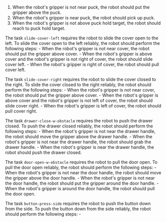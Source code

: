 

1. When the robot's gripper is not near puck, the robot should put the gripper above the puck.
2. When the robot's gripper is near puck, the robot should pick up puck.
3. When the robot's gripper is not above puck hold target, the robot should reach to puck hold target.

The task `slide-cover-left` requires the robot to slide the cover open to the left.
To slide the cover open to the left reliably, the robot should perform the following steps:
    - When the robot's gripper is not near cover, the robot should put the gripper above cover.
    - When the robot's gripper is above cover and the robot's gripper is not right of cover, the robot should slide cover left.
    - When the robot's gripper is right of cover, the robot should pull cover left.

The task `slide-cover-right` requires the robot to slide the cover closed to the right.
To slide the cover closed to the right reliably, the robot should perform the following steps:
    - When the robot's gripper is not near cover, the robot should put the gripper above cover.
    - When the robot's gripper is above cover and the robot's gripper is not left of cover, the robot should slide cover right.
    - When the robot's gripper is left of cover, the robot should pull cover right.

The task `drawer-close-w-obstacle` requires the robot to push the drawer closed.
To push the drawer closed reliably, the robot should perform the following steps:
    - When the robot's gripper is not near the drawer handle, the robot should move the gripper above the drawer handle.
    - When the robot's gripper is not near the drawer handle, the robot should grab the drawer handle.
    - When the robot's gripper is near the drawer handle, the robot should push the drawer closed.

The task `door-open-w-obstacle` requires the robot to pull the door open.
To pull the door open reliably, the robot should perform the following steps:
    - When the robot's gripper is not near the door handle, the robot should move the gripper above the door handle.
    - When the robot's gripper is not near the door handle, the robot should put the gripper around the door handle.
    - When the robot's gripper is around the door handle, the robot should pull the door open.

The task `button-press-side` requires the robot to push the button down from the side.
To push the button down from the side reliably, the robot should perform the following steps:
    -